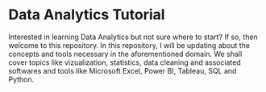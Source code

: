 # Data Analytics Tutorial
Interested in learning Data Analytics but not sure where to start? If so, then welcome to this repository. In this repository, I will be updating about the concepts and tools necessary in the aforementioned domain. We shall cover topics like vizualization, statistics, data cleaning and associated softwares and tools like Microsoft Excel, Power BI, Tableau, SQL and Python.
